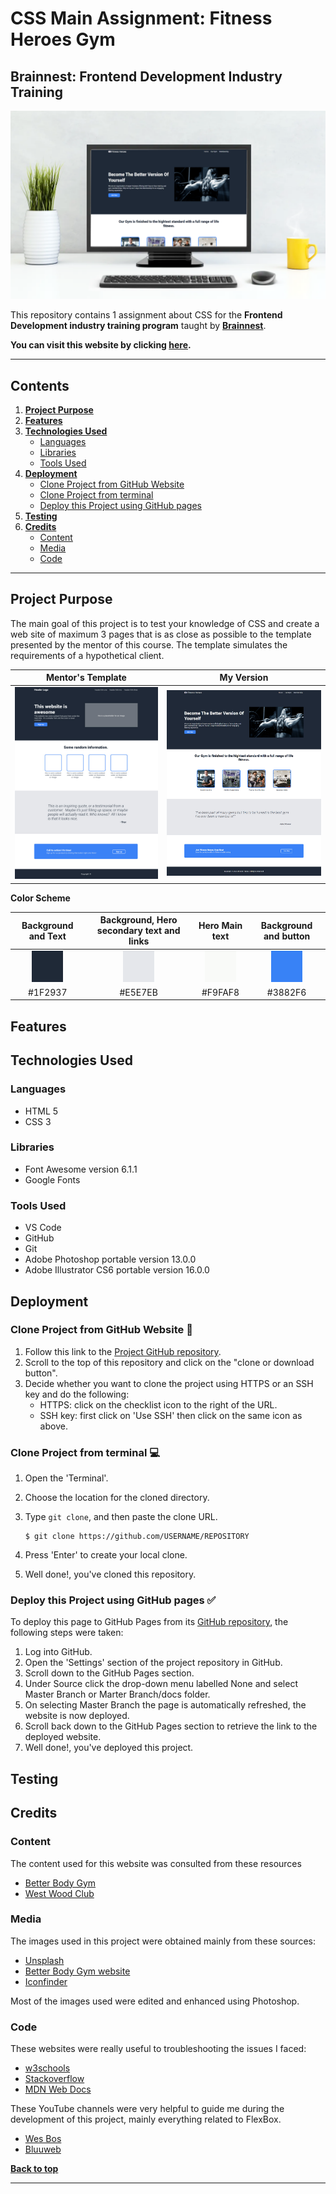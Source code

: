 # CSS Main Assignment: Fitness Heroes Gym

## Brainnest: Frontend Development Industry Training

![Mockups](https://github.com/cotebarrientos/main-css-assignment/blob/main/doc/fitness-heroes-img.png?raw=true)

This repository contains 1 assignment about CSS for the **Frontend Development industry training program**
taught by [**Brainnest**](https://www.brainnest.consulting/).

**You can visit this website by clicking [here](https://cotebarrientos.github.io/main-css-assignment/index.html).**

---

## Contents

1. [**Project Purpose**](#project-purpose)
2. [**Features**](#features)
3. [**Technologies Used**](#technologies-used)
   - [Languages](#languages)
   - [Libraries](#libraries)
   - [Tools Used](#tools-used)
4. [**Deployment**](#deployment)
   - [Clone Project from GitHub Website](#clone-project-from-github-website-📁)
   - [Clone Project from terminal](#clone-project-from-terminal-💻)
   - [Deploy this Project using GitHub pages](#deploy-this-project-using-github-pages-✅)
5. [**Testing**](#testing)
6. [**Credits**](#credits)
   - [Content](#content)
   - [Media](#media)
   - [Code](#code)

---

## Project Purpose

The main goal of this project is to test your knowledge of CSS and create a web site of
maximum 3 pages that is as close as possible to the template presented by the mentor of
this course. The template simulates the requirements of a hypothetical client.

|                                                  Mentor's Template                                                   |                                                                  My Version                                                                   |
| :------------------------------------------------------------------------------------------------------------------: | :-------------------------------------------------------------------------------------------------------------------------------------------: |
| ![Mentor Example](https://github.com/cotebarrientos/main-css-assignment/blob/main/doc/website-template.jpg?raw=true) | <img src="https://github.com/cotebarrientos/main-css-assignment/blob/main/doc/template-my-version.jpg?raw=true" alt="My version" width="700"> |

**Color Scheme**

|                                          Background and Text                                           |                               Background, Hero secondary text and links                                |                                             Hero Main text                                             |                                         Background and button                                          |
| :----------------------------------------------------------------------------------------------------: | :----------------------------------------------------------------------------------------------------: | :----------------------------------------------------------------------------------------------------: | :----------------------------------------------------------------------------------------------------: |
| ![#1F2937](https://github.com/cotebarrientos/main-css-assignment/blob/main/doc/%231f2937.png?raw=true) | ![#E5E7EB](https://github.com/cotebarrientos/main-css-assignment/blob/main/doc/%23e5e7eb.png?raw=true) | ![#F9FAF8](https://github.com/cotebarrientos/main-css-assignment/blob/main/doc/%23f9faf8.png?raw=true) | ![#3882F6](https://github.com/cotebarrientos/main-css-assignment/blob/main/doc/%233882f6.png?raw=true) |
|                                                #1F2937                                                 |                                                #E5E7EB                                                 |                                                #F9FAF8                                                 |                                                #3882F6                                                 |

## Features

## Technologies Used

### Languages

- HTML 5
- CSS 3

### Libraries

- Font Awesome version 6.1.1
- Google Fonts

### Tools Used

- VS Code
- GitHub
- Git
- Adobe Photoshop portable version 13.0.0
- Adobe Illustrator CS6 portable version 16.0.0

## Deployment

### Clone Project from GitHub Website 📁

1. Follow this link to the [Project GitHub repository](https://github.com/cotebarrientos/main-css-assignment).
2. Scroll to the top of this repository and click on the "clone or download button".
3. Decide whether you want to clone the project using HTTPS or an SSH key and do the following:
   - HTTPS: click on the checklist icon to the right of the URL.
   - SSH key: first click on 'Use SSH' then click on the same icon as above.

### Clone Project from terminal 💻

1.  Open the 'Terminal'.
2.  Choose the location for the cloned directory.
3.  Type `git clone`, and then paste the clone URL.

        $ git clone https://github.com/USERNAME/REPOSITORY

4.  Press 'Enter' to create your local clone.
5.  Well done!, you've cloned this repository.

### Deploy this Project using GitHub pages ✅

To deploy this page to GitHub Pages from its [GitHub repository](https://github.com/cotebarrientos/main-css-assignment), the following steps were taken:

1. Log into GitHub.
2. Open the 'Settings' section of the project repository in GitHub.
3. Scroll down to the GitHub Pages section.
4. Under Source click the drop-down menu labelled None and select Master Branch or Marter Branch/docs folder.
5. On selecting Master Branch the page is automatically refreshed, the website is now deployed.
6. Scroll back down to the GitHub Pages section to retrieve the link to the deployed website.
7. Well done!, you've deployed this project.

## Testing

## Credits

### Content

The content used for this website was consulted from these resources

- [Better Body Gym](https://betterbody.ie/)
- [West Wood Club](https://westwood.ie/)

### Media

The images used in this project were obtained mainly from these sources:

- [Unsplash](https://unsplash.com/)
- [Better Body Gym website](https://betterbody.ie/)
- [Iconfinder](https://www.iconfinder.com/)

Most of the images used were edited and enhanced using Photoshop.

### Code

These websites were really useful to troubleshooting the issues I faced:

- [w3schools](https://www.w3schools.com/)
- [Stackoverflow](https://stackoverflow.com/)
- [MDN Web Docs](https://developer.mozilla.org/en-US/)

These YouTube channels were very helpful to guide me during the development of this project, mainly everything related to FlexBox.

- [Wes Bos](https://www.youtube.com/playlist?list=PLu8EoSxDXHP7xj_y6NIAhy0wuCd4uVdid)
- [Bluuweb](https://www.youtube.com/c/Bluuweb/playlists)

[**Back to top**](#contents)

---
